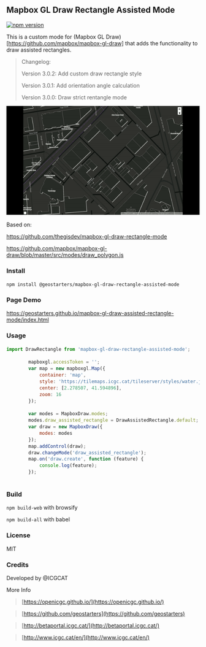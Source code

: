 ## Mapbox GL Draw Rectangle Assisted Mode
[![npm version](https://badge.fury.io/js/%40geostarters%2Fmapbox-gl-draw-rectangle-assisted-mode.svg)](https://badge.fury.io/js/%40geostarters%2Fmapbox-gl-draw-rectangle-assisted-mode)

This is a custom mode for (Mapbox GL Draw) [https://github.com/mapbox/mapbox-gl-draw]  that adds the functionality to draw  assisted rectangles.

> Changelog:
>
> Version 3.0.2: Add custom draw rectangle style 
>
> Version 3.0.1: Add orientation angle calculation
>
> Version 3.0.0: Draw strict rentangle mode



![Assisted rectangle](draw-assisted-rectangle.gif)


Based on:

https://github.com/thegisdev/mapbox-gl-draw-rectangle-mode

https://github.com/mapbox/mapbox-gl-draw/blob/master/src/modes/draw_polygon.js


### Install

`npm install @geostarters/mapbox-gl-draw-rectangle-assisted-mode`

### Page Demo 

https://geostarters.github.io/mapbox-gl-draw-assisted-rectangle-mode/index.html

### Usage

```js
import DrawRectangle from 'mapbox-gl-draw-rectangle-assisted-mode';

        mapboxgl.accessToken = '';
        var map = new mapboxgl.Map({
            container: 'map',
            style: 'https://tilemaps.icgc.cat/tileserver/styles/water.json',
            center: [2.278507, 41.594896],
            zoom: 16
        });

        var modes = MapboxDraw.modes;
        modes.draw_assisted_rectangle = DrawAssistedRectangle.default;
        var draw = new MapboxDraw({
            modes: modes
        });
        map.addControl(draw);
        draw.changeMode('draw_assisted_rectangle');
        map.on('draw.create', function (feature) {
            console.log(feature);
        });
    
```



### Build

`npm build-web`  with browsify

`npm build-all`  with babel

### License

MIT

### Credits            

Developed by @ICGCAT

More Info
>[https://openicgc.github.io/](https://openicgc.github.io/)

>[https://github.com/geostarters](https://github.com/geostarters)

>[http://betaportal.icgc.cat/](http://betaportal.icgc.cat/)

>[http://www.icgc.cat/en/](http://www.icgc.cat/en/)



